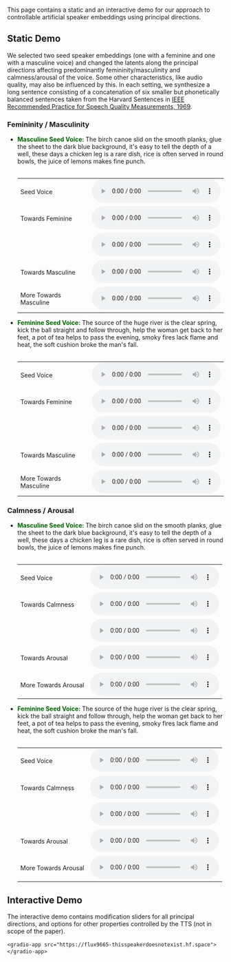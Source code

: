 <img align="center" src="resources/literally_one_white_pixel.png" style="  display: block; margin-left: auto;
margin-right: auto; width: 0%;" />

This page contains a static and an interactive demo for our approach to controllable artificial speaker embeddings using principal directions.  

## Static Demo
We selected two seed speaker embeddings (one with a feminine and one with a masculine voice) and changed the latents along the principal directions affecting predominantly femininity/masculinity and calmness/arousal of the voice. Some other characteristics, like audio quality, may also be influenced by this. In each setting, we synthesize a long sentence consisting of a concatenation of six smaller but phonetically balanced sentences taken from the Harvard Sentences in [IEEE Recommended Practice for Speech Quality Measurements, 1969](https://ieeexplore.ieee.org/document/1162058).

### Femininity / Masculinity
- <div style="color:darkgreen; display:inline; font-weight: bold;" > Masculine Seed Voice: </div><div style="display:inline;"> The birch canoe slid on the smooth planks, glue the sheet to the dark blue background, it's easy to tell the depth of a well, these days a chicken leg is a rare dish, rice is often served in round bowls, the juice of lemons makes fine punch. <br>  <br> </div>

    <table style='width: 100%;'>
        <tr>
            <td>Seed Voice</td><td><audio controls="" ><source src="resources/femininity_masculinity/m_seed.wav" type="audio/wav"></audio></td></tr><tr>
            <td>Towards Feminine</td><td><audio controls="" ><source src="resources/femininity_masculinity/m_more_fem.wav" type="audio/wav"></audio></td></tr><tr>
            <td><More Towards Feminine/td><td><audio controls="" ><source src="resources/femininity_masculinity/m_most_fem.wav" type="audio/wav"></audio></td></tr><tr>
            <td>Towards Masculine</td><td><audio controls="" ><source src="resources/femininity_masculinity/m_more_masc.wav" type="audio/wav"></audio></td></tr><tr>
            <td>More Towards Masculine</td><td><audio controls="" ><source src="resources/femininity_masculinity/m_most_masc.wav" type="audio/wav"></audio></td></tr><tr>
        </tr>
    </table>

- <div style="color:darkgreen; display:inline; font-weight: bold;" > Feminine Seed Voice: </div><div style="display:inline;"> The source of the huge river is the clear spring, kick the ball straight and follow through, help the woman get back to her feet, a pot of tea helps to pass the evening, smoky fires lack flame and heat, the soft cushion broke the man's fall. <br>  <br> </div>

    <table style='width: 100%;'>
        <tr>
            <td>Seed Voice</td><td><audio controls="" ><source src="resources/femininity_masculinity/f_seed.wav" type="audio/wav"></audio></td></tr><tr>
            <td>Towards Feminine</td><td><audio controls="" ><source src="resources/femininity_masculinity/f_more_fem.wav" type="audio/wav"></audio></td></tr><tr>
            <td><More Towards Feminine/td><td><audio controls="" ><source src="resources/femininity_masculinity/f_most_fem.wav" type="audio/wav"></audio></td></tr><tr>
            <td>Towards Masculine</td><td><audio controls="" ><source src="resources/femininity_masculinity/f_more_masc.wav" type="audio/wav"></audio></td></tr><tr>
            <td>More Towards Masculine</td><td><audio controls="" ><source src="resources/femininity_masculinity/f_most_masc.wav" type="audio/wav"></audio></td></tr><tr>
        </tr>
    </table>

### Calmness / Arousal

- <div style="color:darkgreen; display:inline; font-weight: bold;" > Masculine Seed Voice: </div><div style="display:inline;"> The birch canoe slid on the smooth planks, glue the sheet to the dark blue background, it's easy to tell the depth of a well, these days a chicken leg is a rare dish, rice is often served in round bowls, the juice of lemons makes fine punch. <br>  <br> </div>

    <table style='width: 100%;'>
        <tr>
            <td>Seed Voice</td><td><audio controls="" ><source src="resources/calmness_arousal/m_seed.wav" type="audio/wav"></audio></td></tr><tr>
            <td>Towards Calmness</td><td><audio controls="" ><source src="resources/calmness_arousal/m_more_calmness.wav" type="audio/wav"></audio></td></tr><tr>
            <td><More Towards Calmness/td><td><audio controls="" ><source src="resources/calmness_arousal/m_most_calmness.wav" type="audio/wav"></audio></td></tr><tr>
            <td>Towards Arousal</td><td><audio controls="" ><source src="resources/calmness_arousal/m_more_arousal.wav" type="audio/wav"></audio></td></tr><tr>
            <td>More Towards Arousal</td><td><audio controls="" ><source src="resources/calmness_arousal/m_most_arousal.wav" type="audio/wav"></audio></td></tr><tr>
        </tr>
    </table>

- <div style="color:darkgreen; display:inline; font-weight: bold;" > Feminine Seed Voice: </div><div style="display:inline;"> The source of the huge river is the clear spring, kick the ball straight and follow through, help the woman get back to her feet, a pot of tea helps to pass the evening, smoky fires lack flame and heat, the soft cushion broke the man's fall. <br>  <br> </div>

    <table style='width: 100%;'>
        <tr>
            <td>Seed Voice</td><td><audio controls="" ><source src="resources/calmness_arousal/m_seed.wav" type="audio/wav"></audio></td></tr><tr>
            <td>Towards Calmness</td><td><audio controls="" ><source src="resources/calmness_arousal/m_more_calmness.wav" type="audio/wav"></audio></td></tr><tr>
            <td><More Towards Calmness/td><td><audio controls="" ><source src="resources/calmness_arousal/m_most_calmness.wav" type="audio/wav"></audio></td></tr><tr>
            <td>Towards Arousal</td><td><audio controls="" ><source src="resources/calmness_arousal/m_more_arousal.wav" type="audio/wav"></audio></td></tr><tr>
            <td>More Towards Arousal</td><td><audio controls="" ><source src="resources/calmness_arousal/m_most_arousal.wav" type="audio/wav"></audio></td></tr><tr>
        </tr>
    </table>


## Interactive Demo
The interactive demo contains modification sliders for all principal directions, and options for other properties controlled by the TTS (not in scope of the paper).
<html>
    <script
	    type="module"
	    src="https://gradio.s3-us-west-2.amazonaws.com/3.19.1/gradio.js"
    ></script>

    <gradio-app src="https://flux9665-thisspeakerdoesnotexist.hf.space"></gradio-app>

</html>

